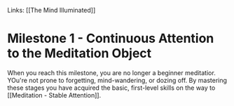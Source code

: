 Links: [[The Mind Illuminated]]


# Milestone 1 - Continuous Attention to the Meditation Object

When you reach this milestone, you are no longer a beginner meditatior. YOu're not prone to forgetting, mind-wandering, or dozing off. By mastering these stages you have acquired the basic, first-level skills on the way to [[Meditation - Stable Attention]].